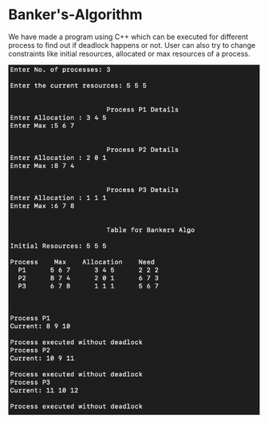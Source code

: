 # Banker's-Algorithm

We have made a program using C++ which can be executed for different process to find out if deadlock happens or not. 
User can also try to change constraints like initial resources, allocated or max resources of a process.

<center>
  <img src="images/output.png" align="center">
</center>
